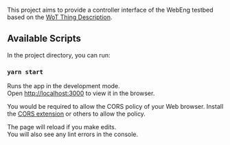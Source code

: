 This project aims to provide a controller interface of the WebEng testbed based on the [WoT Thing Description](https://www.w3.org/TR/wot-thing-description/).

## Available Scripts

In the project directory, you can run:

### `yarn start`

Runs the app in the development mode.<br />
Open [http://localhost:3000](http://localhost:3000) to view it in the browser.

You would be required to allow the CORS policy of your Web browser.
Install the [CORS extension](https://chrome.google.com/webstore/detail/allow-cors-access-control/lhobafahddgcelffkeicbaginigeejlf) or others to allow the policy.

The page will reload if you make edits.<br />
You will also see any lint errors in the console.
